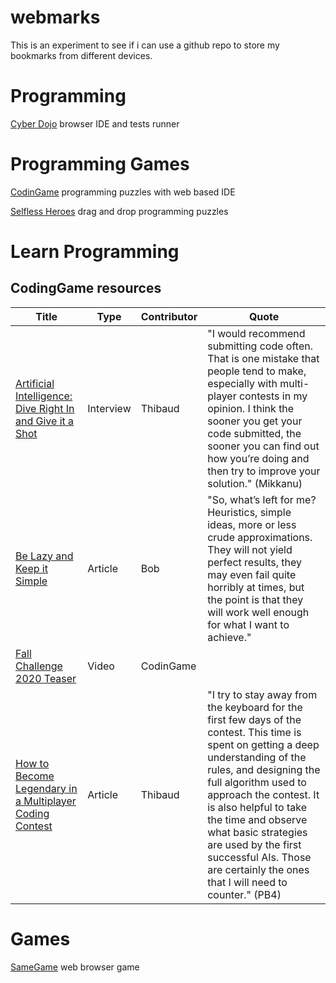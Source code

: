 # webmarks
This is an experiment to see if i can use a github repo to store my bookmarks from different devices. 

# Programming
[Cyber Dojo](https://cyber-dojo.org/) browser IDE and tests runner

# Programming Games
[CodinGame](https://www.codingame.com) programming puzzles with web based IDE

[Selfless Heroes](https://play.selflessheroes.fr/) drag and drop programming puzzles

# Learn Programming
## CodingGame resources
Title|Type|Contributor|Quote
-----|----|-----------|-----
[Artificial Intelligence: Dive Right In and Give it a Shot](https://www.codingame.com/blog/dive-into-artificial-intelligence-fun/)|Interview|Thibaud|"I would recommend submitting code often. That is one mistake that people tend to make, especially with multi-player contests in my opinion. I think the sooner you get your code submitted, the sooner you can find out how you’re doing and then try to improve your solution." (Mikkanu)
[Be Lazy and Keep it Simple](https://www.codingame.com/blog/lazy-keep-simple/)|Article|Bob|"So, what’s left for me? Heuristics, simple ideas, more or less crude approximations. They will not yield perfect results, they may even fail quite horribly at times, but the point is that they will work well enough for what I want to achieve."
[Fall Challenge 2020 Teaser](https://www.youtube.com/watch?v=vY6IfT_pZFk)|Video|CodinGame|
[How to Become Legendary in a Multiplayer Coding Contest](https://www.codingame.com/blog/how-to-become-legendary-in-multiplayer/)|Article|Thibaud|"I try to stay away from the keyboard for the first few days of the contest. This time is spent on getting a deep understanding of the rules, and designing the full algorithm used to approach the contest. It is also helpful to take the time and observe what basic strategies are used by the first successful AIs. Those are certainly the ones that I will need to counter." (PB4) 


# Games
[SameGame](https://gamegix.com/samegame/game) web browser game
